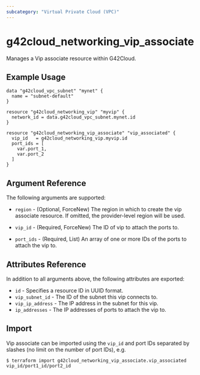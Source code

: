 ```yaml
---
subcategory: "Virtual Private Cloud (VPC)"
---
```


# g42cloud_networking_vip_associate

Manages a Vip associate resource within G42Cloud.

## Example Usage

```hcl
data "g42cloud_vpc_subnet" "mynet" {
  name = "subnet-default"
}

resource "g42cloud_networking_vip" "myvip" {
  network_id = data.g42cloud_vpc_subnet.mynet.id
}

resource "g42cloud_networking_vip_associate" "vip_associated" {
  vip_id   = g42cloud_networking_vip.myvip.id
  port_ids = [
    var.port_1,
    var.port_2
  ]
}
```

## Argument Reference

The following arguments are supported:

* `region` - (Optional, ForceNew) The region in which to create the vip associate resource. If omitted, the
  provider-level region will be used.

* `vip_id` - (Required, ForceNew) The ID of vip to attach the ports to.

* `port_ids` - (Required, List) An array of one or more IDs of the ports to attach the vip to.

## Attributes Reference

In addition to all arguments above, the following attributes are exported:

* `id` - Specifies a resource ID in UUID format.
* `vip_subnet_id` - The ID of the subnet this vip connects to.
* `vip_ip_address` - The IP address in the subnet for this vip.
* `ip_addresses` - The IP addresses of ports to attach the vip to.

## Import

Vip associate can be imported using the `vip_id` and port IDs separated by slashes (no limit on the number of
port IDs), e.g.

```
$ terraform import g42cloud_networking_vip_associate.vip_associated vip_id/port1_id/port2_id
```
